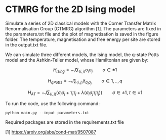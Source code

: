 # CTMRG for the 2D Ising model

Simulate a series of 2D classical models with the Corner Transfer Matrix Renormalisation Group (CTMRG) algorithm [1]. The parameters are fixed in the parameters.txt file and the plot of magnetisation is saved in the figure folder. The temperature, magnetisation and free energy per site are stored in the output.txt file. 

We can simulate three different models, the Ising model, the q-state Potts model and the Ashkin-Teller model, whose Hamiltonian are given by:

$$
H_{Ising} = -J\sum_{\langle i,j\rangle } \sigma_i \sigma_j \qquad \sigma \in {\pm 1}  
$$

$$
H_{qPotts} = -J\sum_{ \langle i,j \rangle } \delta_{\sigma_i \sigma_j} \qquad \sigma \in {1,.., q}  
$$

$$
H_{AT} = - J\sum_{ \langle i,j \rangle } (\sigma_i \sigma_j + \tau_i \tau_j + \lambda (\sigma_i \sigma_j \tau_i \tau_j ) ) \qquad \sigma \in {\pm 1}, \tau \in {\pm 1}  
$$

To run the code, use the following command:

```
python main.py --input parameters.txt
```

Required packages are stored in the requirements.txt file

[1] https://arxiv.org/abs/cond-mat/9507087

